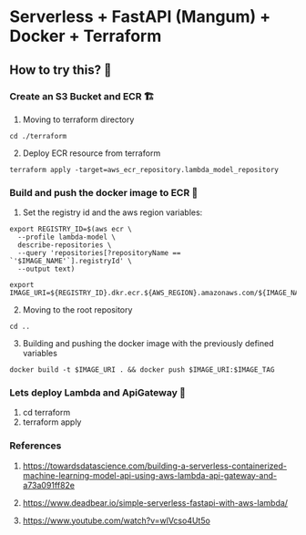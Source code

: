 # Serverless + FastAPI (Mangum) + Docker + Terraform

## How to try this? 🤔

### Create an S3 Bucket and ECR 🏗

1. Moving to terraform directory
```
cd ./terraform
```
2. Deploy ECR resource from terraform
```
terraform apply -target=aws_ecr_repository.lambda_model_repository
```
### Build and push the docker image to ECR 🔨

1. Set the registry id and the aws region variables:
```
export REGISTRY_ID=$(aws ecr \
  --profile lambda-model \
  describe-repositories \
  --query 'repositories[?repositoryName == `'$IMAGE_NAME'`].registryId' \
  --output text)

export IMAGE_URI=${REGISTRY_ID}.dkr.ecr.${AWS_REGION}.amazonaws.com/${IMAGE_NAME}
```
2. Moving to the root repository
```
cd ..
```
3. Building and pushing the docker image with the previously defined variables
```
docker build -t $IMAGE_URI . && docker push $IMAGE_URI:$IMAGE_TAG
```

### Lets deploy Lambda and ApiGateway 🚀

1. cd terraform
2. terraform apply

### References

1. https://towardsdatascience.com/building-a-serverless-containerized-machine-learning-model-api-using-aws-lambda-api-gateway-and-a73a091ff82e

2. https://www.deadbear.io/simple-serverless-fastapi-with-aws-lambda/

3. https://www.youtube.com/watch?v=wlVcso4Ut5o 
